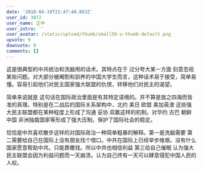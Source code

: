 ```yaml
---
date: '2018-04-19T21:47:40.863Z'
user_id: 3072
user_name: 正中
user_intro: ''
user_avatar: /static/upload/thumb/small50-u-thumb-default.png
upvote: 9
downvote: 0
comments: []
---
```


这是很典型的中共统治和洗脑用的话术。其特点在于 过分夸大某一方面 刻意忽视某些问题。对大部分被阉割和驯养的中国大学生而言，这种话术易于接受，简单易懂。容易引起他们对民主国家强大联盟的仇恨，转移他们对民主的渴望。

简单来说就是 这句话在国际政治里面是有其特定语境的。并不算是放之四海而皆准的真理。特别是在二战后的国际关系架构中，北约 美日 欧盟 美加英澳 这些强大民主联盟都在某种程度上形成了沟通 妥协 双赢这样的机制。对华约 古巴 朝鲜 中国 非洲独裁国家等形成了强大压制。保护了国际社会的稳定。

恰恰是中共喜欢散步这样的对国际政治一种简单粗暴的解释。第一是洗脑需要 第二需要给自己在国际上没有朋友找个借口。中共在国际上已经举步维艰。没有什么国家愿意帮助中共。只能靠撒钱。所以中共也相信利益 第三给自己催眠 认为强大民主联盟会因为利益问题而一天崩溃。认为自己终有一天可以肆意侵犯中国人民的人权。
